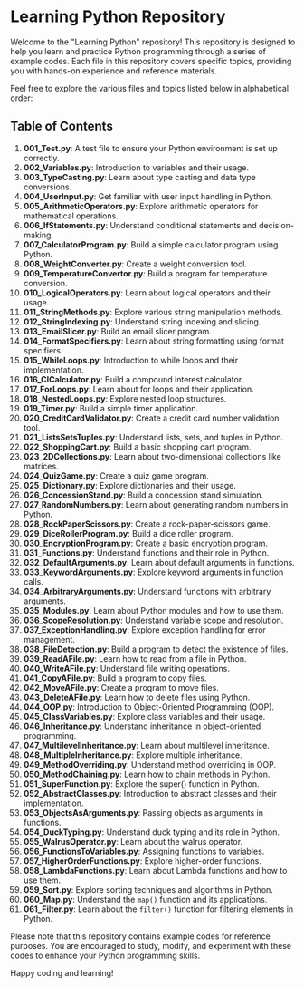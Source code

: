 # Learning Python Repository

Welcome to the "Learning Python" repository! This repository is designed to help you learn and practice Python programming through a series of example codes. Each file in this repository covers specific topics, providing you with hands-on experience and reference materials.

Feel free to explore the various files and topics listed below in alphabetical order:

## Table of Contents

1. **001_Test.py**: A test file to ensure your Python environment is set up correctly.
2. **002_Variables.py**: Introduction to variables and their usage.
3. **003_TypeCasting.py**: Learn about type casting and data type conversions.
4. **004_UserInput.py**: Get familiar with user input handling in Python.
5. **005_ArithmeticOperators.py**: Explore arithmetic operators for mathematical operations.
6. **006_IfStatements.py**: Understand conditional statements and decision-making.
7. **007_CalculatorProgram.py**: Build a simple calculator program using Python.
8. **008_WeightConverter.py**: Create a weight conversion tool.
9. **009_TemperatureConvertor.py**: Build a program for temperature conversion.
10. **010_LogicalOperators.py**: Learn about logical operators and their usage.
11. **011_StringMethods.py**: Explore various string manipulation methods.
12. **012_StringIndexing.py**: Understand string indexing and slicing.
13. **013_EmailSlicer.py**: Build an email slicer program.
14. **014_FormatSpecifiers.py**: Learn about string formatting using format specifiers.
15. **015_WhileLoops.py**: Introduction to while loops and their implementation.
16. **016_CICalculator.py**: Build a compound interest calculator.
17. **017_ForLoops.py**: Learn about for loops and their application.
18. **018_NestedLoops.py**: Explore nested loop structures.
19. **019_Timer.py**: Build a simple timer application.
20. **020_CreditCardValidator.py**: Create a credit card number validation tool.
21. **021_ListsSetsTuples.py**: Understand lists, sets, and tuples in Python.
22. **022_ShoppingCart.py**: Build a basic shopping cart program.
23. **023_2DCollections.py**: Learn about two-dimensional collections like matrices.
24. **024_QuizGame.py**: Create a quiz game program.
25. **025_Dictionary.py**: Explore dictionaries and their usage.
26. **026_ConcessionStand.py**: Build a concession stand simulation.
27. **027_RandomNumbers.py**: Learn about generating random numbers in Python.
28. **028_RockPaperScissors.py**: Create a rock-paper-scissors game.
29. **029_DiceRollerProgram.py**: Build a dice roller program.
30. **030_EncryptionProgram.py**: Create a basic encryption program.
31. **031_Functions.py**: Understand functions and their role in Python.
32. **032_DefaultArguments.py**: Learn about default arguments in functions.
33. **033_KeywordArguments.py**: Explore keyword arguments in function calls.
34. **034_ArbitraryArguments.py**: Understand functions with arbitrary arguments.
35. **035_Modules.py**: Learn about Python modules and how to use them.
36. **036_ScopeResolution.py**: Understand variable scope and resolution.
37. **037_ExceptionHandling.py**: Explore exception handling for error management.
38. **038_FileDetection.py**: Build a program to detect the existence of files.
39. **039_ReadAFile.py**: Learn how to read from a file in Python.
40. **040_WriteAFile.py**: Understand file writing operations.
41. **041_CopyAFile.py**: Build a program to copy files.
42. **042_MoveAFile.py**: Create a program to move files.
43. **043_DeleteAFile.py**: Learn how to delete files using Python.
44. **044_OOP.py**: Introduction to Object-Oriented Programming (OOP).
45. **045_ClassVariables.py**: Explore class variables and their usage.
46. **046_Inheritance.py**: Understand inheritance in object-oriented programming.
47. **047_MultilevelInheritance.py**: Learn about multilevel inheritance.
48. **048_MultipleInheritance.py**: Explore multiple inheritance.
49. **049_MethodOverriding.py**: Understand method overriding in OOP.
50. **050_MethodChaining.py**: Learn how to chain methods in Python.
51. **051_SuperFunction.py**: Explore the super() function in Python.
52. **052_AbstractClasses.py**: Introduction to abstract classes and their implementation.
53. **053_ObjectsAsArguments.py**: Passing objects as arguments in functions.
54. **054_DuckTyping.py**: Understand duck typing and its role in Python.
55. **055_WalrusOperator.py**: Learn about the walrus operator.
56. **056_FunctionsToVariables.py**: Assigning functions to variables.
57. **057_HigherOrderFunctions.py**: Explore higher-order functions.
58. **058_LambdaFunctions.py**: Learn about Lambda functions and how to use them.
59. **059_Sort.py**: Explore sorting techniques and algorithms in Python.
60. **060_Map.py**: Understand the `map()` function and its applications.
61. **061_Filter.py**: Learn about the `filter()` function for filtering elements in Python.

Please note that this repository contains example codes for reference purposes. You are encouraged to study, modify, and experiment with these codes to enhance your Python programming skills.

Happy coding and learning!